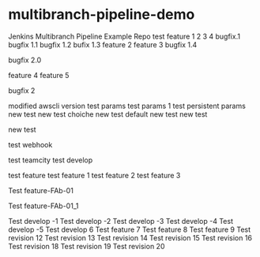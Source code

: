 # multibranch-pipeline-demo
Jenkins Multibranch Pipeline Example Repo 
test  feature 1 2 3 4
bugfix.1
bugfix 1.1
bugfix 1.2
bufix 1.3
feature 2
feature 3
bugfix 1.4

bugfix 2.0

feature 4
feature 5

bugfix 2

modified awscli version
test params
test params 1
test persistent params
new test
new test choiche
new test default
new test
new test


new test

test webhook

test teamcity
test develop

test feature
test feature 1
test feature 2
test feature 3

Test feature-FAb-01

Test feature-FAb-01_1

Test develop -1
Test develop -2
Test develop -3
Test develop -4
Test develop -5
Test develop 6
Test feature 7
Test feature 8
Test feature 9
Test revision 12
Test revision 13
Test revision 14
Test revision 15
Test revision 16
Test revision 18
Test revision 19
Test revision 20
